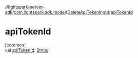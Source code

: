 //[lightspark-server-sdk](../../../index.md)/[com.lightspark.sdk.model](../index.md)/[DeleteApiTokenInput](index.md)/[apiTokenId](api-token-id.md)

# apiTokenId

[common]\
val [apiTokenId](api-token-id.md): [String](https://kotlinlang.org/api/latest/jvm/stdlib/kotlin/-string/index.html)
